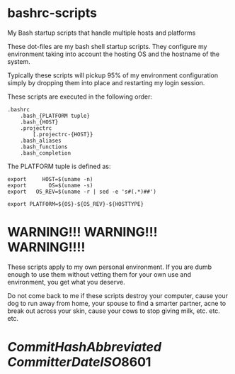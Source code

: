 # bashrc-scripts

My Bash startup scripts that handle multiple hosts and platforms

These dot-files are my bash shell startup scripts. They configure my environment
taking into account the hosting OS and the hostname of the system.

Typically these scripts will pickup 95% of my environment configuration simply by
dropping them into place and restarting my login session.

These scripts are executed in the following order:

	.bashrc
		.bash_{PLATFORM tuple}
		.bash_{HOST}
		.projectrc
			[.projectrc-{HOST}}
		.bash_aliases
		.bash_functions
		.bash_completion	


The PLATFORM tuple is defined as:

	export     HOST=$(uname -n)
	export       OS=$(uname -s)
	export   OS_REV=$(uname -r | sed -e 's#(.*)##')

	export PLATFORM=${OS}-${OS_REV}-${HOSTTYPE}


# WARNING!!! WARNING!!! WARNING!!!!

These scripts apply to my own personal environment. If 
you are dumb enough to use them without vetting them for
your own use and environment, you get what you deserve.

Do not come back to me if these scripts destroy your
computer, cause your dog to run away from home, your 
spouse to find a smarter partner, acne to break out
across your skin, cause your cows to stop giving milk,
etc. etc. etc.


# $CommitHashAbbreviated$ $CommitterDateISO8601$
